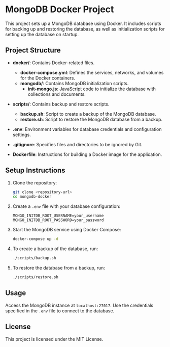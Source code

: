 # MongoDB Docker Project

This project sets up a MongoDB database using Docker. It includes scripts for backing up and restoring the database, as well as initialization scripts for setting up the database on startup.

## Project Structure

- **docker/**: Contains Docker-related files.
  - **docker-compose.yml**: Defines the services, networks, and volumes for the Docker containers.
  - **mongodb/**: Contains MongoDB initialization scripts.
    - **init-mongo.js**: JavaScript code to initialize the database with collections and documents.

- **scripts/**: Contains backup and restore scripts.
  - **backup.sh**: Script to create a backup of the MongoDB database.
  - **restore.sh**: Script to restore the MongoDB database from a backup.

- **.env**: Environment variables for database credentials and configuration settings.

- **.gitignore**: Specifies files and directories to be ignored by Git.

- **Dockerfile**: Instructions for building a Docker image for the application.

## Setup Instructions

1. Clone the repository:
   ```bash
   git clone <repository-url>
   cd mongodb-docker
   ```

2. Create a `.env` file with your database configuration:
   ```env
   MONGO_INITDB_ROOT_USERNAME=your_username
   MONGO_INITDB_ROOT_PASSWORD=your_password
   ```

3. Start the MongoDB service using Docker Compose:
   ```bash
   docker-compose up -d
   ```

4. To create a backup of the database, run:
   ```bash
   ./scripts/backup.sh
   ```

5. To restore the database from a backup, run:
   ```bash
   ./scripts/restore.sh
   ```

## Usage

Access the MongoDB instance at `localhost:27017`. Use the credentials specified in the `.env` file to connect to the database.

## License

This project is licensed under the MIT License.